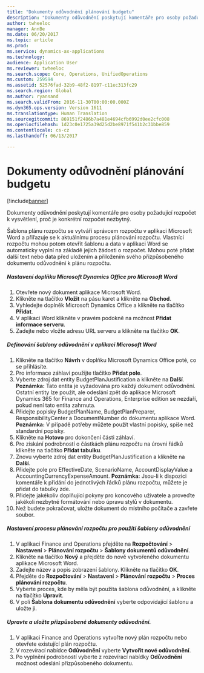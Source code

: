 ```yaml
---
title: "Dokumenty odůvodnění plánování budgetu"
description: "Dokumenty odůvodnění poskytují komentáře pro osoby požadující rozpočet k vysvětlení, proč je konkrétní rozpočet nezbytný."
author: twheeloc
manager: AnnBe
ms.date: 06/20/2017
ms.topic: article
ms.prod: 
ms.service: dynamics-ax-applications
ms.technology: 
audience: Application User
ms.reviewer: twheeloc
ms.search.scope: Core, Operations, UnifiedOperations
ms.custom: 259594
ms.assetid: 52576fad-32b9-48f2-8197-c11ec313fc29
ms.search.region: Global
ms.author: ryansand
ms.search.validFrom: 2016-11-30T00:00:00.000Z
ms.dyn365.ops.version: Version 1611
ms.translationtype: Human Translation
ms.sourcegitcommit: 869151f2486b7a481e4694cfb6992d0ee2cfc008
ms.openlocfilehash: 1d23c0e1725a39d25d2be8971f541b2c31bbe859
ms.contentlocale: cs-cz
ms.lasthandoff: 06/13/2017

---
```


# <a name="budget-planning-justification-documents"></a>Dokumenty odůvodnění plánování budgetu

[!include[banner](../includes/banner.md)]


Dokumenty odůvodnění poskytují komentáře pro osoby požadující rozpočet k vysvětlení, proč je konkrétní rozpočet nezbytný. 

Šablona plánu rozpočtu se vytváří správcem rozpočtu v aplikaci Microsoft Word a přiřazuje se k aktuálnímu procesu plánování rozpočtu. Vlastníci rozpočtu mohou potom otevřít šablonu a data v aplikaci Word se automaticky vyplní na základě jejich žádosti o rozpočet. Mohou poté přidat další text nebo data před uložením a přiložením svého přizpůsobeného dokumentu odůvodnění k plánu rozpočtu.

##### <a name="set-up-microsoft-dynamics-office-add-in-for-microsoft-word"></a>Nastavení doplňku Microsoft Dynamics Office pro Microsoft Word

1.  Otevřete nový dokument aplikace Microsoft Word.
2.  Klikněte na tlačítko **Vložit** na pásu karet a klikněte na **Obchod**.
3.  Vyhledejte doplněk Microsoft Dynamics Office a klikněte na tlačítko **Přidat**.
4.  V aplikaci Word klikněte v pravém podokně na možnost **Přidat informace serveru**.
5.  Zadejte nebo vložte adresu URL serveru a klikněte na tlačítko **OK**.

##### <a name="define-the-justification-template-in-microsoft-word"></a>Definování šablony odůvodnění v aplikaci Microsoft Word

1.  Klikněte na tlačítko **Návrh** v doplňku Microsoft Dynamics Office poté, co se přihlásíte.
2.  Pro informace záhlaví použijte tlačítko **Přidat pole**.
3.  Vyberte zdroj dat entity BudgetPlanJustification a klikněte na **Další**. **Poznámka:** Tato entita je vyžadována pro každý dokument odůvodnění. Ostatní entity lze použít, ale odeslání zpět do aplikace Microsoft Dynamics 365 for Finance and Operations, Enterprise edition se nezdaří, pokud není tato entita zahrnuta.
4.  Přidejte popisky BudgetPlanName, BudgetPlanPreparer, ResponsibilityCenter a DocumentNumber do dokumentu aplikace Word. **Poznámka:** V případě potřeby můžete použít vlastní popisky, spíše než standardní popisky.
5.  Klikněte na **Hotovo** pro dokončení části záhlaví.
6.  Pro získání podrobností o částkách plánu rozpočtu na úrovni řádků klikněte na tlačítko **Přidat tabulku**.
7.  Znovu vyberte zdroj dat entity BudgetPlanJustification a klikněte na **Další**.
8.  Přidejte pole pro EffectiveDate, ScenarioName, AccountDisplayValue a AccountingCurrencyExpenseAmount. **Poznámka:** Jsou-li k dispozici komentáře k přidání do jednotlivých řádků plánu rozpočtu, můžete je přidat do tabulky zde.
9.  Přidejte jakékoliv doplňující pokyny pro koncového uživatele a proveďte jakékoli nezbytné formátování nebo úpravu stylů v dokumentu.
10. Než budete pokračovat, uložte dokument do místního počítače a zavřete soubor.

##### <a name="set-up-the-budget-planning-process-to-use-the-justification-template"></a>Nastavení procesu plánování rozpočtu pro použití šablony odůvodnění

1.  V aplikaci Finance and Operations přejděte na **Rozpočtování** &gt; **Nastavení** &gt; **Plánování rozpočtu** &gt; **Šablony dokumentů odůvodnění**.
2.  Klikněte na tlačítko **Nový** a přejděte do nově vytvořeného dokumentu aplikace Microsoft Word.
3.  Zadejte název a popis zobrazení šablony. Klikněte na tlačítko **OK**.
4.  Přejděte do **Rozpočtování** &gt; **Nastavení** &gt; **Plánování** **rozpočtu** &gt; **Proces plánování rozpočtu**.
5.  Vyberte proces, kde by měla být použita šablona odůvodnění, a klikněte na tlačítko **Upravit**.
6.  V poli **Šablona dokumentu odůvodnění** vyberte odpovídající šablonu a uložte ji.

##### <a name="edit-and-save-personalized-justification-documents"></a>Upravte a uložte přizpůsobené dokumenty odůvodnění.

1.  V aplikaci Finance and Operations vytvořte nový plán rozpočtu nebo otevřete existující plán rozpočtu.
2.  V rozevírací nabídce **Odůvodnění** vyberte **Vytvořit nové odůvodnění**.
3.  Po vyplnění podrobností vyberte z rozevírací nabídky **Odůvodnění** možnost odeslání přizpůsobeného dokumentu.





